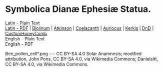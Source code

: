 # Symbolica Dianæ Ephesiæ Statua.

[Latin - Plain Text](full-text-latin.md)  
[Latin - PDF](https://cdn.solaranamnesis.com/Menestrier/ménestrier_diana_symbola_1688_latin.pdf) | [Biolinum](https://cdn.solaranamnesis.com/Menestrier/ménestrier_diana_symbola_1688_latin_biolinum.pdf) | [Atkinson](https://cdn.solaranamnesis.com/Menestrier/ménestrier_diana_symbola_1688_latin_atkinson.pdf) | [Coelacanth](https://cdn.solaranamnesis.com/Menestrier/ménestrier_diana_symbola_1688_latin_coelacanth.pdf) | [Auriocus](https://cdn.solaranamnesis.com/Menestrier/ménestrier_diana_symbola_1688_latin_aurical.pdf) | [Kerkis](https://cdn.solaranamnesis.com/Menestrier/ménestrier_diana_symbola_1688_latin_kerkis.pdf) | [DnD](https://cdn.solaranamnesis.com/Menestrier/ménestrier_diana_symbola_1688_latin_dndcustom.pdf) | [CustomHoneyComb](https://cdn.solaranamnesis.com/Menestrier/ménestrier_diana_symbola_1688_latin_honeycomb.pdf)  
English - Plain Text  
English - PDF  

Bee_pollen_cell*.png --- CC BY-SA 4.0 Solar Anamnesis; modified attribution, John Pons, CC BY-SA 4.0, via Wikimedia Commons; Danielsltt, CC BY-SA 4.0, via Wikimedia Commons.
